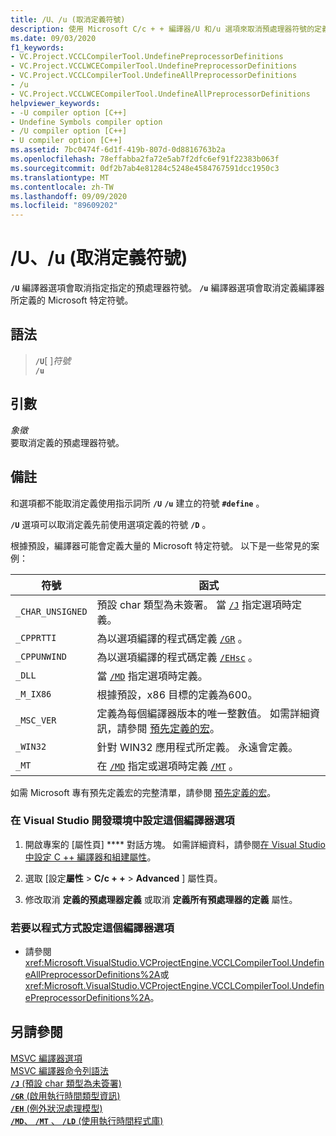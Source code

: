 ```yaml
---
title: /U、/u (取消定義符號)
description: 使用 Microsoft C/c + + 編譯器/U 和/u 選項來取消預處理器符號的定義。
ms.date: 09/03/2020
f1_keywords:
- VC.Project.VCCLCompilerTool.UndefinePreprocessorDefinitions
- VC.Project.VCCLWCECompilerTool.UndefinePreprocessorDefinitions
- VC.Project.VCCLCompilerTool.UndefineAllPreprocessorDefinitions
- /u
- VC.Project.VCCLWCECompilerTool.UndefineAllPreprocessorDefinitions
helpviewer_keywords:
- -U compiler option [C++]
- Undefine Symbols compiler option
- /U compiler option [C++]
- U compiler option [C++]
ms.assetid: 7bc0474f-6d1f-419b-807d-0d8816763b2a
ms.openlocfilehash: 78effabba2fa72e5ab7f2dfc6ef91f22383b063f
ms.sourcegitcommit: 0df2b7ab4e81284c5248e4584767591dcc1950c3
ms.translationtype: MT
ms.contentlocale: zh-TW
ms.lasthandoff: 09/09/2020
ms.locfileid: "89609202"
---
```

# <a name="u-u-undefine-symbols"></a>/U、/u (取消定義符號)

**`/U`** 編譯器選項會取消指定指定的預處理器符號。 **`/u`** 編譯器選項會取消定義編譯器所定義的 Microsoft 特定符號。

## <a name="syntax"></a>語法

> **`/U`**\[ ]*符號*\
> **`/u`**

## <a name="arguments"></a>引數

*象徵*<br/>
要取消定義的預處理器符號。

## <a name="remarks"></a>備註

和選項都不能取消定義使用指示詞所 **`/U`** **`/u`** 建立的符號 **`#define`** 。

**`/U`** 選項可以取消定義先前使用選項定義的符號 **`/D`** 。

根據預設，編譯器可能會定義大量的 Microsoft 特定符號。 以下是一些常見的案例：

| 符號 | 函式 |
|--|--|
| `_CHAR_UNSIGNED` | 預設 char 類型為未簽署。 當 [`/J`](j-default-char-type-is-unsigned.md) 指定選項時定義。 |
| `_CPPRTTI` | 為以選項編譯的程式碼定義 [`/GR`](gr-enable-run-time-type-information.md) 。 |
| `_CPPUNWIND` | 為以選項編譯的程式碼定義 [`/EHsc`](eh-exception-handling-model.md) 。 |
| `_DLL` | 當 [`/MD`](md-mt-ld-use-run-time-library.md) 指定選項時定義。 |
| `_M_IX86` | 根據預設，x86 目標的定義為600。 |
| `_MSC_VER` | 定義為每個編譯器版本的唯一整數值。 如需詳細資訊，請參閱 [預先定義的宏](../../preprocessor/predefined-macros.md)。 |
| `_WIN32` | 針對 WIN32 應用程式所定義。 永遠會定義。 |
| `_MT` | 在 [`/MD`](md-mt-ld-use-run-time-library.md) 指定或選項時定義 [`/MT`](md-mt-ld-use-run-time-library.md) 。 |

如需 Microsoft 專有預先定義宏的完整清單，請參閱 [預先定義的宏](../../preprocessor/predefined-macros.md)。

### <a name="to-set-this-compiler-option-in-the-visual-studio-development-environment"></a>在 Visual Studio 開發環境中設定這個編譯器選項

1. 開啟專案的 [屬性頁] **** 對話方塊。 如需詳細資料，請參閱[在 Visual Studio 中設定 C ++ 編譯器和組建屬性](../working-with-project-properties.md)。

1. 選取 [設定**屬性**  >  **C/c + +**  >  **Advanced** ] 屬性頁。

1. 修改取消 **定義的預處理器定義** 或取消 **定義所有預處理器的定義** 屬性。

### <a name="to-set-this-compiler-option-programmatically"></a>若要以程式方式設定這個編譯器選項

- 請參閱 <xref:Microsoft.VisualStudio.VCProjectEngine.VCCLCompilerTool.UndefineAllPreprocessorDefinitions%2A>或 <xref:Microsoft.VisualStudio.VCProjectEngine.VCCLCompilerTool.UndefinePreprocessorDefinitions%2A>。

## <a name="see-also"></a>另請參閱

[MSVC 編譯器選項](compiler-options.md)<br/>
[MSVC 編譯器命令列語法](compiler-command-line-syntax.md)<br/>
[**`/J`** (預設 char 類型為未簽署) ](j-default-char-type-is-unsigned.md)<br/>
[**`/GR`** (啟用執行時間類型資訊) ](gr-enable-run-time-type-information.md)<br/>
[**`/EH`** (例外狀況處理模型) ](eh-exception-handling-model.md)<br/>
[**`/MD`**、 **`/MT`** 、 **`/LD`** (使用執行時間程式庫) ](md-mt-ld-use-run-time-library.md)
